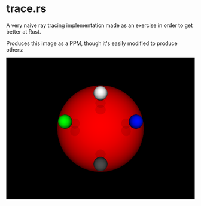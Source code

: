 # trace.rs

A very naive ray tracing implementation made as an exercise in order to get
better at Rust.

Produces this image as a PPM, though it's easily modified to produce others:

![spheres](spheres.png)
